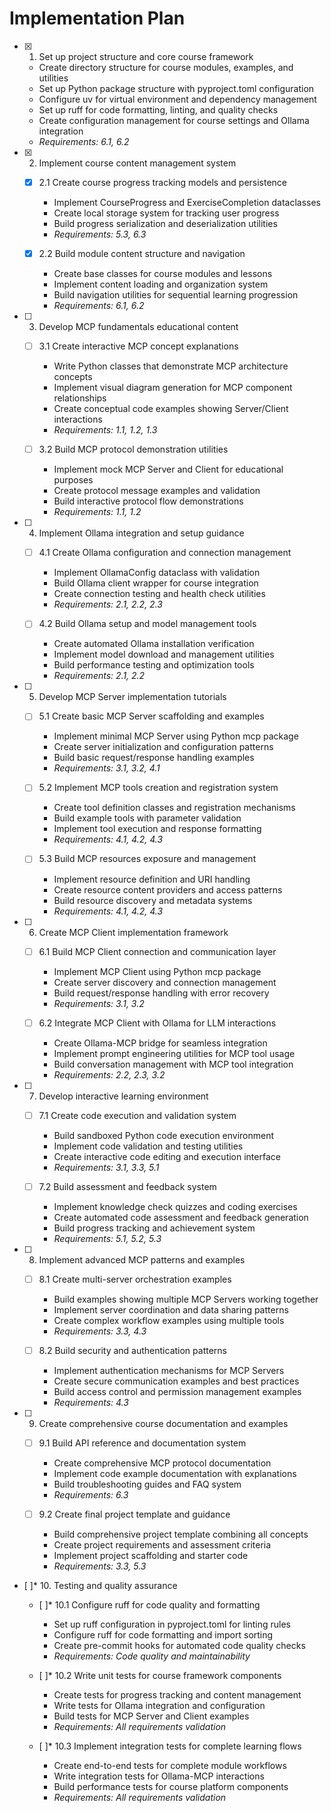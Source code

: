 # Implementation Plan

- [x] 1. Set up project structure and core course framework
  - Create directory structure for course modules, examples, and utilities
  - Set up Python package structure with pyproject.toml configuration
  - Configure uv for virtual environment and dependency management
  - Set up ruff for code formatting, linting, and quality checks
  - Create configuration management for course settings and Ollama integration
  - _Requirements: 6.1, 6.2_

- [x] 2. Implement course content management system
  - [x] 2.1 Create course progress tracking models and persistence
    - Implement CourseProgress and ExerciseCompletion dataclasses
    - Create local storage system for tracking user progress
    - Build progress serialization and deserialization utilities
    - _Requirements: 5.3, 6.3_
  
  - [x] 2.2 Build module content structure and navigation
    - Create base classes for course modules and lessons
    - Implement content loading and organization system
    - Build navigation utilities for sequential learning progression
    - _Requirements: 6.1, 6.2_

- [ ] 3. Develop MCP fundamentals educational content
  - [ ] 3.1 Create interactive MCP concept explanations
    - Write Python classes that demonstrate MCP architecture concepts
    - Implement visual diagram generation for MCP component relationships
    - Create conceptual code examples showing Server/Client interactions
    - _Requirements: 1.1, 1.2, 1.3_
  
  - [ ] 3.2 Build MCP protocol demonstration utilities
    - Implement mock MCP Server and Client for educational purposes
    - Create protocol message examples and validation
    - Build interactive protocol flow demonstrations
    - _Requirements: 1.1, 1.2_

- [ ] 4. Implement Ollama integration and setup guidance
  - [ ] 4.1 Create Ollama configuration and connection management
    - Implement OllamaConfig dataclass with validation
    - Build Ollama client wrapper for course integration
    - Create connection testing and health check utilities
    - _Requirements: 2.1, 2.2, 2.3_
  
  - [ ] 4.2 Build Ollama setup and model management tools
    - Create automated Ollama installation verification
    - Implement model download and management utilities
    - Build performance testing and optimization tools
    - _Requirements: 2.1, 2.2_

- [ ] 5. Develop MCP Server implementation tutorials
  - [ ] 5.1 Create basic MCP Server scaffolding and examples
    - Implement minimal MCP Server using Python mcp package
    - Create server initialization and configuration patterns
    - Build basic request/response handling examples
    - _Requirements: 3.1, 3.2, 4.1_
  
  - [ ] 5.2 Implement MCP tools creation and registration system
    - Create tool definition classes and registration mechanisms
    - Build example tools with parameter validation
    - Implement tool execution and response formatting
    - _Requirements: 4.1, 4.2, 4.3_
  
  - [ ] 5.3 Build MCP resources exposure and management
    - Implement resource definition and URI handling
    - Create resource content providers and access patterns
    - Build resource discovery and metadata systems
    - _Requirements: 4.1, 4.2, 4.3_

- [ ] 6. Create MCP Client implementation framework
  - [ ] 6.1 Build MCP Client connection and communication layer
    - Implement MCP Client using Python mcp package
    - Create server discovery and connection management
    - Build request/response handling with error recovery
    - _Requirements: 3.1, 3.2_
  
  - [ ] 6.2 Integrate MCP Client with Ollama for LLM interactions
    - Create Ollama-MCP bridge for seamless integration
    - Implement prompt engineering utilities for MCP tool usage
    - Build conversation management with MCP tool integration
    - _Requirements: 2.2, 2.3, 3.2_

- [ ] 7. Develop interactive learning environment
  - [ ] 7.1 Create code execution and validation system
    - Build sandboxed Python code execution environment
    - Implement code validation and testing utilities
    - Create interactive code editing and execution interface
    - _Requirements: 3.1, 3.3, 5.1_
  
  - [ ] 7.2 Build assessment and feedback system
    - Implement knowledge check quizzes and coding exercises
    - Create automated code assessment and feedback generation
    - Build progress tracking and achievement system
    - _Requirements: 5.1, 5.2, 5.3_

- [ ] 8. Implement advanced MCP patterns and examples
  - [ ] 8.1 Create multi-server orchestration examples
    - Build examples showing multiple MCP Servers working together
    - Implement server coordination and data sharing patterns
    - Create complex workflow examples using multiple tools
    - _Requirements: 3.3, 4.3_
  
  - [ ] 8.2 Build security and authentication patterns
    - Implement authentication mechanisms for MCP Servers
    - Create secure communication examples and best practices
    - Build access control and permission management examples
    - _Requirements: 4.3_

- [ ] 9. Create comprehensive course documentation and examples
  - [ ] 9.1 Build API reference and documentation system
    - Create comprehensive MCP protocol documentation
    - Implement code example documentation with explanations
    - Build troubleshooting guides and FAQ system
    - _Requirements: 6.3_
  
  - [ ] 9.2 Create final project template and guidance
    - Build comprehensive project template combining all concepts
    - Create project requirements and assessment criteria
    - Implement project scaffolding and starter code
    - _Requirements: 3.3, 5.3_

- [ ]* 10. Testing and quality assurance
  - [ ]* 10.1 Configure ruff for code quality and formatting
    - Set up ruff configuration in pyproject.toml for linting rules
    - Configure ruff for code formatting and import sorting
    - Create pre-commit hooks for automated code quality checks
    - _Requirements: Code quality and maintainability_
  
  - [ ]* 10.2 Write unit tests for course framework components
    - Create tests for progress tracking and content management
    - Write tests for Ollama integration and configuration
    - Build tests for MCP Server and Client examples
    - _Requirements: All requirements validation_
  
  - [ ]* 10.3 Implement integration tests for complete learning flows
    - Create end-to-end tests for complete module workflows
    - Write integration tests for Ollama-MCP interactions
    - Build performance tests for course platform components
    - _Requirements: All requirements validation_